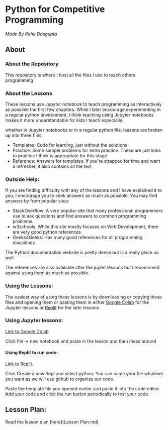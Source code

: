 # Python for Competitive Programming

*Made By Rohit Dasgupta*

## About

### About the Repository

This repository is where I host all the files I use to teach others programming

### About the Lessons

These lessons use Jupyter notebook to teach programming as interactively as possible the first few chapters. While I later encourage experimenting in a regular python environment, I think teaching using Jupyter notebooks makes it more understandable for kids I teach especially.

whether in Jupyter notebooks or in a regular python file, lessons are broken up into three files:

* Templates: Code for learning, just without the solutions
* Practice: Some sample problems for extra practice. These are just links to practice I think is appropriate for this stage
* Reference: Answers for templates. If you're strapped for time and want a refresher, it also contains all the text

### Outside Help:

If you are finding difficulty with any of the lessons and I have explained it to you, I encourage you to seek answers as much as possible. You may find answers by from popular sites:
* StackOverflow: A very popular site that many professional programmers use to ask questions and find answers to common programming problems.
* w3schools: While this site mostly focuses on Web Development, there are very good python references
* Geeks4Geeks: Has many good references for all programming disciplines

The Python documentation website is pretty dense but is a really place as well

The references are also available after the jupter lessons but I recommend against using them as much as possible.

### Using the Lessons:

The easiest way of using these lessons is by downloading or copying these files and opening them or pasting them in either [Google Colab](https://colab.research.google.com/) for the Jupyter lessons or [Replit](https://colab.research.google.com/) for the later lessons

### Using Jupyter lessons: 

[Link to Google Colab](https://colab.research.google.com/)

Click file -> new notebook and paste in the lesson and then mess around

#### Using Replit to run code:

[Link to Replit](https://replit.com/~).

Click Create a new Repl and select python. You can name your file whatever you want as we will use github to organize our code.

Paste the template file you opened earlier and paste it into the code editor. Add your code and click the run button periodically to test your code.

## Lesson Plan:

Read the lesson plan [here](Lesson Plan.md)
